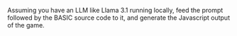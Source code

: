 Assuming you have an LLM like Llama 3.1 running locally, feed the prompt followed by the BASIC source code to it, and generate the Javascript output of the game.
